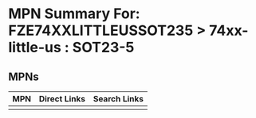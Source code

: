 



# MPN Summary For: FZE74XXLITTLEUSSOT235 > 74xx-little-us : SOT23-5

## MPNs
  

|MPN|Direct Links|Search Links|
| :--- | :--- | :--- |
||||
